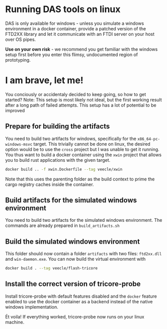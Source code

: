 # Running DAS tools on linux

DAS is only available for windows - unless you simulate a windows environment
in a docker container, provide a patched version of the FTD2XX library and let
it communicate with an FTDI server on your host over OS pipes.

**Use on your own risk** - we recommend you get familiar with the windows setup first
before you enter this flimsy, undocumented region of prototyping.

# I am brave, let me!
You conciously or accidentaly decided to keep going, so how to get started?
Note: This setup is most likely not ideal, but the first working result after a 
long path of failed attempts. This setup has a lot of potential to be improved

## Prepare for building the artifacts
You need to build two artifacts for windows, specifically for the `x86_64-pc-windows-msvc`
target. This trivially cannot be done on linux, the desired option would be to 
use the `cross` project but I was unable to get it running. You thus want to build
a docker container using the `xwin` project that allows you to build rust applications with
the given target.

```bash
docker build .. -f xwin.Dockerfile --tag veecle/xwin
```

Note that this uses the parenting folder as the build context to prime the cargo
registry caches inside the container.

## Build artifacts for the simulated windows environment
You need to build two artifacts for the simulated windows environment. The commands
are already prepared in `build_artifacts.sh`

## Build the simulated windows environment
This folder should now contain a folder `artifacts` with two files: `ftd2xx.dll`
and `win-daemon.exe`. You can now build the virtual environment with

```bash
docker build . --tag veecle/flash-tricore
```

## Install the correct version of tricore-probe
Install tricore-probe with default features disabled and the `docker` feature enabled
to use the docker container as a backend instead of the native windows implementation.

Ét voila! If everything worked, tricore-probe now runs on your linux machine.